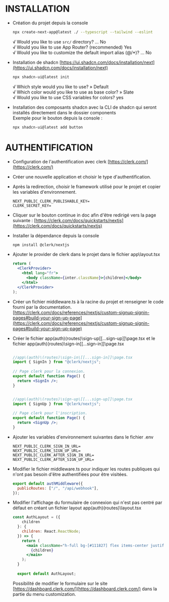 

# INSTALLATION

- Création du projet depuis la console
  ```bash
  npx create-next-app@latest ./ --typescript --tailwind --eslint
  ```
  √ Would you like to use `src/` directory? ... No  
  √ Would you like to use App Router? (recommended) Yes  
  √ Would you like to customize the default import alias (@/*)? ... No

- Installation de shadcn [https://ui.shadcn.com/docs/installation/next](https://ui.shadcn.com/docs/installation/next)
  ```bash
  npx shadcn-ui@latest init
  ```
  √ Which style would you like to use? » Default  
  √ Which color would you like to use as base color? » Slate  
  √ Would you like to use CSS variables for colors? yes

- Installation des composants shadcn avec la CLI de shadcn qui seront installés directement dans le dossier components  
  Exemple pour le bouton depuis la console :
  ```bash
  npx shadcn-ui@latest add button
  ```

# AUTHENTIFICATION

- Configuration de l'authentification avec clerk [https://clerk.com/](https://clerk.com/)
- Créer une nouvelle application et choisir le type d'authentification.
- Après la redirection, choisir le framework utilisé pour le projet et copier les variables d'environnement.

  ```
  NEXT_PUBLIC_CLERK_PUBLISHABLE_KEY=
  CLERK_SECRET_KEY=
  ```

- Cliquer sur le bouton continue in doc afin d'être redirigé vers la page suivante : [https://clerk.com/docs/quickstarts/nextjs](https://clerk.com/docs/quickstarts/nextjs)
- Installer la dépendance depuis la console
  ```bash
  npm install @clerk/nextjs
  ```
- Ajouter le provider de clerk dans le projet dans le fichier app\layout.tsx
  ```jsx
  return (
    <ClerkProvider>
      <html lang="fr">
        <body className={inter.className}>{children}</body>
      </html>
    </ClerkProvider>
  );
  ```
- Créer un fichier middleware.ts à la racine du projet et renseigner le code fourni par la documentation.  
  [https://clerk.com/docs/references/nextjs/custom-signup-signin-pages#build-your-sign-up-page](https://clerk.com/docs/references/nextjs/custom-signup-signin-pages#build-your-sign-up-page)
- Créer le fichier app\(auth)\(routes)\sign-up\[[...sign-up]]\page.tsx et le fichier app\(auth)\(routes)\sign-in\[[...sign-in]]\page.tsx
  ```jsx
  
  //app\(auth)\(routes)\sign-in\[[...sign-in]]\page.tsx
  import { SignIn } from "@clerk/nextjs";
   
  // Page clerk pour la connexion.
  export default function Page() {
    return <SignIn />;
  }


  //app\(auth)\(routes)\sign-up\[[...sign-up]]\page.tsx
  import { SignUp } from "@clerk/nextjs";
   
  // Page clerk pour l'inscription.
  export default function Page() {
    return <SignUp />;
  }
  ```
- Ajouter les variables d'environnement suivantes dans le fichier .env
  ```
  NEXT_PUBLIC_CLERK_SIGN_IN_URL=
  NEXT_PUBLIC_CLERK_SIGN_UP_URL=
  NEXT_PUBLIC_CLERK_AFTER_SIGN_IN_URL=
  NEXT_PUBLIC_CLERK_AFTER_SIGN_UP_URL=
  ```
- Modifier le fichier middleware.ts pour indiquer les routes publiques qui n'ont pas besoin d'être authentifiées pour être visitées.
  ```jsx
  export default authMiddleware({
    publicRoutes: ["/", "/api/webhook"],
  });
  ```
- Modifier l'affichage du formulaire de connexion qui n'est pas centré par défaut en créant un fichier layout app\(auth)\(routes)\layout.tsx
  ```jsx
  const AuthLayout = ({
      children
    }: {
      children: React.ReactNode;
    }) => {
      return ( 
        <main className="h-full bg-[#111827] flex items-center justify-center">
          {children}
        </main>
      );
    }
     
    export default AuthLayout;
  ```
  Possibilité de modifier le formulaire sur le site [https://dashboard.clerk.com/](https://dashboard.clerk.com/) dans la partie du menu customization.
```
